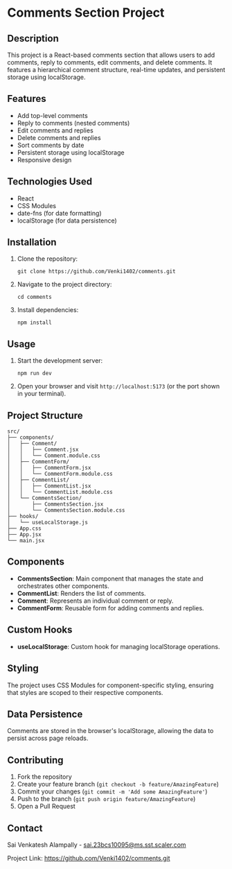 # Comments Section Project

## Description
This project is a React-based comments section that allows users to add comments, reply to comments, edit comments, and delete comments. It features a hierarchical comment structure, real-time updates, and persistent storage using localStorage.

## Features
- Add top-level comments
- Reply to comments (nested comments)
- Edit comments and replies
- Delete comments and replies
- Sort comments by date
- Persistent storage using localStorage
- Responsive design

## Technologies Used
- React
- CSS Modules
- date-fns (for date formatting)
- localStorage (for data persistence)

## Installation
1. Clone the repository:
   ```
   git clone https://github.com/Venki1402/comments.git
   ```
2. Navigate to the project directory:
   ```
   cd comments
   ```
3. Install dependencies:
   ```
   npm install
   ```

## Usage
1. Start the development server:
   ```
   npm run dev
   ```
2. Open your browser and visit `http://localhost:5173` (or the port shown in your terminal).

## Project Structure
```
src/
├── components/
│   ├── Comment/
│   │   ├── Comment.jsx
│   │   └── Comment.module.css
│   ├── CommentForm/
│   │   ├── CommentForm.jsx
│   │   └── CommentForm.module.css
│   ├── CommentList/
│   │   ├── CommentList.jsx
│   │   └── CommentList.module.css
│   └── CommentsSection/
│       ├── CommentsSection.jsx
│       └── CommentsSection.module.css
├── hooks/
│   └── useLocalStorage.js
├── App.css
├── App.jsx
└── main.jsx
```

## Components
- **CommentsSection**: Main component that manages the state and orchestrates other components.
- **CommentList**: Renders the list of comments.
- **Comment**: Represents an individual comment or reply.
- **CommentForm**: Reusable form for adding comments and replies.

## Custom Hooks
- **useLocalStorage**: Custom hook for managing localStorage operations.

## Styling
The project uses CSS Modules for component-specific styling, ensuring that styles are scoped to their respective components.

## Data Persistence
Comments are stored in the browser's localStorage, allowing the data to persist across page reloads.

## Contributing
1. Fork the repository
2. Create your feature branch (`git checkout -b feature/AmazingFeature`)
3. Commit your changes (`git commit -m 'Add some AmazingFeature'`)
4. Push to the branch (`git push origin feature/AmazingFeature`)
5. Open a Pull Request


## Contact
Sai Venkatesh Alampally - [sai.23bcs10095@ms.sst.scaler.com](sai.23bcs10095@ms.sst.scaler.com)

Project Link: https://github.com/Venki1402/comments.git